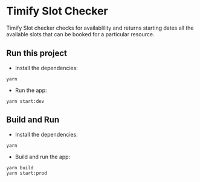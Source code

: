 
# Timify Slot Checker

Timify Slot checker checks for availablility and returns starting dates all the available slots that can be booked for a particular resource.

## Run this project

- Install the dependencies:
```
yarn
```
- Run the app:
```
yarn start:dev
```
## Build and Run
- Install the dependencies:
```
yarn
```
- Build and run the app:
```
yarn build
yarn start:prod
```